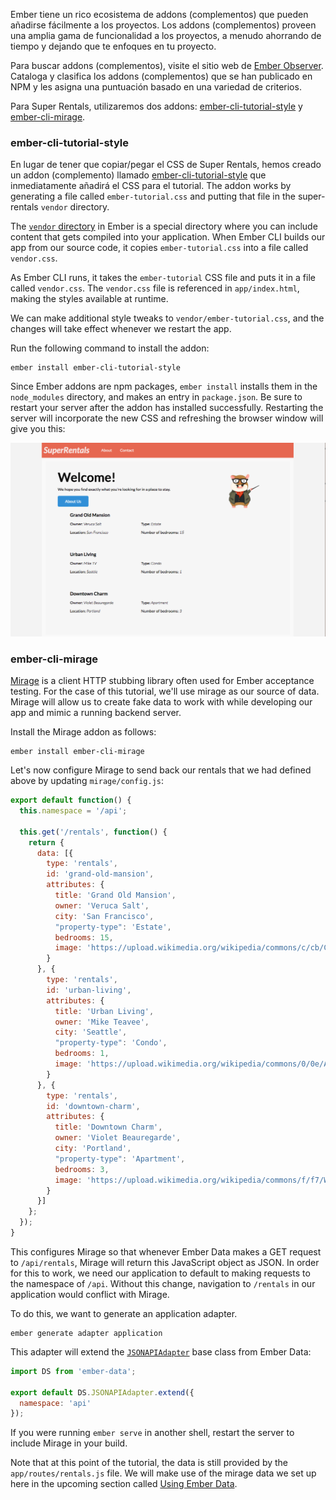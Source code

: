 Ember tiene un rico ecosistema de addons (complementos) que pueden añadirse fácilmente a los proyectos. Los addons (complementos) proveen una amplia gama de funcionalidad a los proyectos, a menudo ahorrando de tiempo y dejando que te enfoques en tu proyecto.

Para buscar addons (complementos), visite el sitio web de [Ember Observer](https://emberobserver.com/). Cataloga y clasifica los addons (complementos) que se han publicado en NPM y les asigna una puntuación basado en una variedad de criterios.

Para Super Rentals, utilizaremos dos addons: [ember-cli-tutorial-style](https://github.com/toddjordan/ember-cli-tutorial-style) y [ember-cli-mirage](http://www.ember-cli-mirage.com/).

### ember-cli-tutorial-style

En lugar de tener que copiar/pegar el CSS de Super Rentals, hemos creado un addon (complemento) llamado [ember-cli-tutorial-style](https://github.com/ember-learn/ember-cli-tutorial-style) que inmediatamente añadirá el CSS para el tutorial. The addon works by generating a file called `ember-tutorial.css` and putting that file in the super-rentals `vendor` directory.

The [`vendor` directory](../../addons-and-dependencies/managing-dependencies/#toc_other-assets) in Ember is a special directory where you can include content that gets compiled into your application. When Ember CLI builds our app from our source code, it copies `ember-tutorial.css` into a file called `vendor.css`.

As Ember CLI runs, it takes the `ember-tutorial` CSS file and puts it in a file called `vendor.css`. The `vendor.css` file is referenced in `app/index.html`, making the styles available at runtime.

We can make additional style tweaks to `vendor/ember-tutorial.css`, and the changes will take effect whenever we restart the app.

Run the following command to install the addon:

```shell
ember install ember-cli-tutorial-style
```

Since Ember addons are npm packages, `ember install` installs them in the `node_modules` directory, and makes an entry in `package.json`. Be sure to restart your server after the addon has installed successfully. Restarting the server will incorporate the new CSS and refreshing the browser window will give you this:

![super rentals styled homepage](../../images/installing-addons/styled-super-rentals-basic.png)

### ember-cli-mirage

[Mirage](http://www.ember-cli-mirage.com/) is a client HTTP stubbing library often used for Ember acceptance testing. For the case of this tutorial, we'll use mirage as our source of data. Mirage will allow us to create fake data to work with while developing our app and mimic a running backend server.

Install the Mirage addon as follows:

```shell
ember install ember-cli-mirage
```

Let's now configure Mirage to send back our rentals that we had defined above by updating `mirage/config.js`:

```mirage/config.js
export default function() {
  this.namespace = '/api';

  this.get('/rentals', function() {
    return {
      data: [{
        type: 'rentals',
        id: 'grand-old-mansion',
        attributes: {
          title: 'Grand Old Mansion',
          owner: 'Veruca Salt',
          city: 'San Francisco',
          "property-type": 'Estate',
          bedrooms: 15,
          image: 'https://upload.wikimedia.org/wikipedia/commons/c/cb/Crane_estate_(5).jpg'
        }
      }, {
        type: 'rentals',
        id: 'urban-living',
        attributes: {
          title: 'Urban Living',
          owner: 'Mike Teavee',
          city: 'Seattle',
          "property-type": 'Condo',
          bedrooms: 1,
          image: 'https://upload.wikimedia.org/wikipedia/commons/0/0e/Alfonso_13_Highrise_Tegucigalpa.jpg'
        }
      }, {
        type: 'rentals',
        id: 'downtown-charm',
        attributes: {
          title: 'Downtown Charm',
          owner: 'Violet Beauregarde',
          city: 'Portland',
          "property-type": 'Apartment',
          bedrooms: 3,
          image: 'https://upload.wikimedia.org/wikipedia/commons/f/f7/Wheeldon_Apartment_Building_-_Portland_Oregon.jpg'
        }
      }]
    };
  });
}
```

This configures Mirage so that whenever Ember Data makes a GET request to `/api/rentals`, Mirage will return this JavaScript object as JSON. In order for this to work, we need our application to default to making requests to the namespace of `/api`. Without this change, navigation to `/rentals` in our application would conflict with Mirage.

To do this, we want to generate an application adapter.

```shell
ember generate adapter application
```

This adapter will extend the [`JSONAPIAdapter`](http://emberjs.com/api/data/classes/DS.JSONAPIAdapter.html) base class from Ember Data:

```app/adapters/application.js
import DS from 'ember-data';

export default DS.JSONAPIAdapter.extend({
  namespace: 'api'
});

```

If you were running `ember serve` in another shell, restart the server to include Mirage in your build.

Note that at this point of the tutorial, the data is still provided by the `app/routes/rentals.js` file. We will make use of the mirage data we set up here in the upcoming section called [Using Ember Data](../ember-data/).